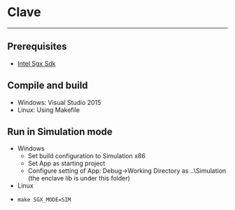# Clave
---
## Prerequisites
- [Intel Sgx Sdk](https://software.intel.com/en-us/sgx)

## Compile and build
- Windows: Visual Studio 2015
- Linux: Using Makefile

## Run in Simulation mode
- Windows
    * Set build configuration to Simulation x86
    * Set App as starting project
    * Configure setting of App: Debug->Working Directory as ..\Simulation (the enclave lib is under this folder)
- Linux
-     make SGX_MODE=SIM
